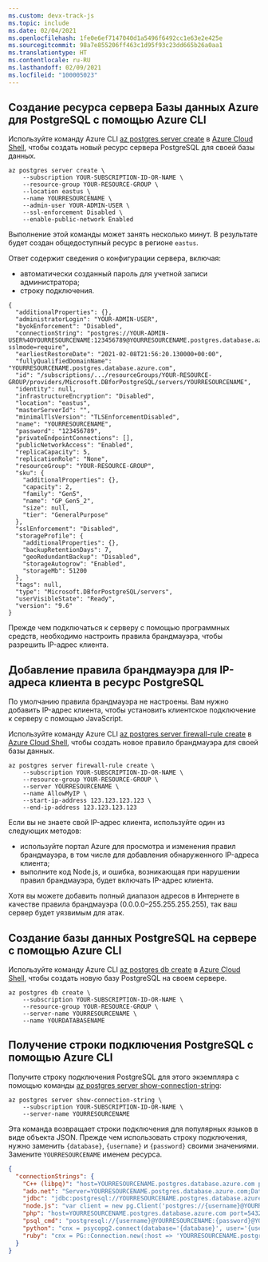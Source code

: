 ```yaml
---
ms.custom: devx-track-js
ms.topic: include
ms.date: 02/04/2021
ms.openlocfilehash: 1fe0e6ef7147040d1a5496f6492cc1e63e2e425e
ms.sourcegitcommit: 98a7e855206ff463c1d95f93c23dd665b26a0aa1
ms.translationtype: HT
ms.contentlocale: ru-RU
ms.lasthandoff: 02/09/2021
ms.locfileid: "100005023"
---
```

## <a name="create-an-azure-database-for-postgresql-server-resource-with-azure-cli"></a>Создание ресурса сервера Базы данных Azure для PostgreSQL с помощью Azure CLI

Используйте команду Azure CLI [az postgres server create](/cli/azure/postgres/server#az_postgres_server_create) в [Azure Cloud Shell](https://shell.azure.com), чтобы создать новый ресурс сервера PostgreSQL для своей базы данных. 

```azurecli
az postgres server create \
    --subscription YOUR-SUBSCRIPTION-ID-OR-NAME \
    --resource-group YOUR-RESOURCE-GROUP \
    --location eastus \
    --name YOURRESOURCENAME \
    --admin-user YOUR-ADMIN-USER \
    --ssl-enforcement Disabled \
    --enable-public-network Enabled 
```

Выполнение этой команды может занять несколько минут. В результате будет создан общедоступный ресурс в регионе `eastus`. 

Ответ содержит сведения о конфигурации сервера, включая: 
* автоматически созданный пароль для учетной записи администратора;
* строку подключения.

```text
{
  "additionalProperties": {},
  "administratorLogin": "YOUR-ADMIN-USER",
  "byokEnforcement": "Disabled",
  "connectionString": "postgres://YOUR-ADMIN-USER%40YOURRESOURCENAME:123456789@YOURRESOURCENAME.postgres.database.azure.com/postgres?sslmode=require",
  "earliestRestoreDate": "2021-02-08T21:56:20.130000+00:00",
  "fullyQualifiedDomainName": "YOURRESOURCENAME.postgres.database.azure.com",
  "id": "/subscriptions/.../resourceGroups/YOUR-RESOURCE-GROUP/providers/Microsoft.DBforPostgreSQL/servers/YOURRESOURCENAME",
  "identity": null,
  "infrastructureEncryption": "Disabled",
  "location": "eastus",
  "masterServerId": "",
  "minimalTlsVersion": "TLSEnforcementDisabled",
  "name": "YOURRESOURCENAME",
  "password": "123456789",
  "privateEndpointConnections": [],
  "publicNetworkAccess": "Enabled",
  "replicaCapacity": 5,
  "replicationRole": "None",
  "resourceGroup": "YOUR-RESOURCE-GROUP",
  "sku": {
    "additionalProperties": {},
    "capacity": 2,
    "family": "Gen5",
    "name": "GP_Gen5_2",
    "size": null,
    "tier": "GeneralPurpose"
  },
  "sslEnforcement": "Disabled",
  "storageProfile": {
    "additionalProperties": {},
    "backupRetentionDays": 7,
    "geoRedundantBackup": "Disabled",
    "storageAutogrow": "Enabled",
    "storageMb": 51200
  },
  "tags": null,
  "type": "Microsoft.DBforPostgreSQL/servers",
  "userVisibleState": "Ready",
  "version": "9.6"
}
```

Прежде чем подключаться к серверу с помощью программных средств, необходимо настроить правила брандмауэра, чтобы разрешить IP-адрес клиента. 

## <a name="add-a-firewall-rule-for-your-client-ip-address-to-postgresql-resource"></a>Добавление правила брандмауэра для IP-адреса клиента в ресурс PostgreSQL

По умолчанию правила брандмауэра не настроены. Вам нужно добавить IP-адрес клиента, чтобы установить клиентское подключение к серверу с помощью JavaScript.

Используйте команду Azure CLI [az postgres server firewall-rule create](/cli/azure/postgres/server#az_postgres_server_firewall_rule_create) в [Azure Cloud Shell](https://shell.azure.com), чтобы создать новое правило брандмауэра для своей базы данных. 


```azurecli
az postgres server firewall-rule create \
    --subscription YOUR-SUBSCRIPTION-ID-OR-NAME \
    --resource-group YOUR-RESOURCE-GROUP \
    --server YOURRESOURCENAME \
    --name AllowMyIP \
    --start-ip-address 123.123.123.123 \
    --end-ip-address 123.123.123.123
```

Если вы не знаете свой IP-адрес клиента, используйте один из следующих методов:
* используйте портал Azure для просмотра и изменения правил брандмауэра, в том числе для добавления обнаруженного IP-адреса клиента;
* выполните код Node.js, и ошибка, возникающая при нарушении правил брандмауэра, будет включать IP-адрес клиента.

Хотя вы можете добавить полный диапазон адресов в Интернете в качестве правила брандмауэра (0.0.0.0–255.255.255.255), так ваш сервер будет уязвимым для атак. 

## <a name="create-a-postgresql-database-on-the-server-with-azure-cli"></a>Создание базы данных PostgreSQL на сервере с помощью Azure CLI

Используйте команду Azure CLI [az postgres db create](/cli/azure/postgres/db#az_postgres_db_create) в [Azure Cloud Shell](https://shell.azure.com), чтобы создать новую базу PostgreSQL на своем сервере. 

```azurecli
az postgres db create \
    --subscription YOUR-SUBSCRIPTION-ID-OR-NAME \
    --resource-group YOUR-RESOURCE-GROUP \
    --server-name YOURRESOURCENAME \
    --name YOURDATABASENAME
```

## <a name="get-the-postgresql-connection-string-with-azure-cli"></a>Получение строки подключения PostgreSQL с помощью Azure CLI

Получите строку подключения PostgreSQL для этого экземпляра с помощью команды [az postgres server show-connection-string](/cli/azure/postgres/server#az_postgres_server_show_connection_string):

```azurecli
az postgres server show-connection-string \
    --subscription YOUR-SUBSCRIPTION-ID-OR-NAME \
    --server-name YOURRESOURCENAME
```

Эта команда возвращает строки подключения для популярных языков в виде объекта JSON. Прежде чем использовать строку подключения, нужно заменить `{database}`, `{username}` и `{password}` своими значениями. Замените `YOURRESOURCENAME` именем ресурса.

```json
{
  "connectionStrings": {
    "C++ (libpq)": "host=YOURRESOURCENAME.postgres.database.azure.com port=5432 dbname={database} user={username}YOURRESOURCENAME password={password} sslmode=require",
    "ado.net": "Server=YOURRESOURCENAME.postgres.database.azure.com;Database={database};Port=5432;User Id={username}@YOURRESOURCENAME;Password={password};",
    "jdbc": "jdbc:postgresql://YOURRESOURCENAME.postgres.database.azure.com:5432/{database}?user={username}@YOURRESOURCENAME&password={password}",
    "node.js": "var client = new pg.Client('postgres://{username}@YOURRESOURCENAME:{password}@YOURRESOURCENAME.postgres.database.azure.com:5432/{database}');",
    "php": "host=YOURRESOURCENAME.postgres.database.azure.com port=5432 dbname={database} user={username}@YOURRESOURCENAME password={password}",
    "psql_cmd": "postgresql://{username}@YOURRESOURCENAME:{password}@YOURRESOURCENAME.postgres.database.azure.com/{database}?sslmode=require",
    "python": "cnx = psycopg2.connect(database='{database}', user='{username}@YOURRESOURCENAME', host='YOURRESOURCENAME.postgres.database.azure.com', password='{password}', port='5432')",
    "ruby": "cnx = PG::Connection.new(:host => 'YOURRESOURCENAME.postgres.database.azure.com', :user => '{username}@YOURRESOURCENAME', :dbname => '{database}', :port => '5432', :password => '{password}')"
  }
}
``` 